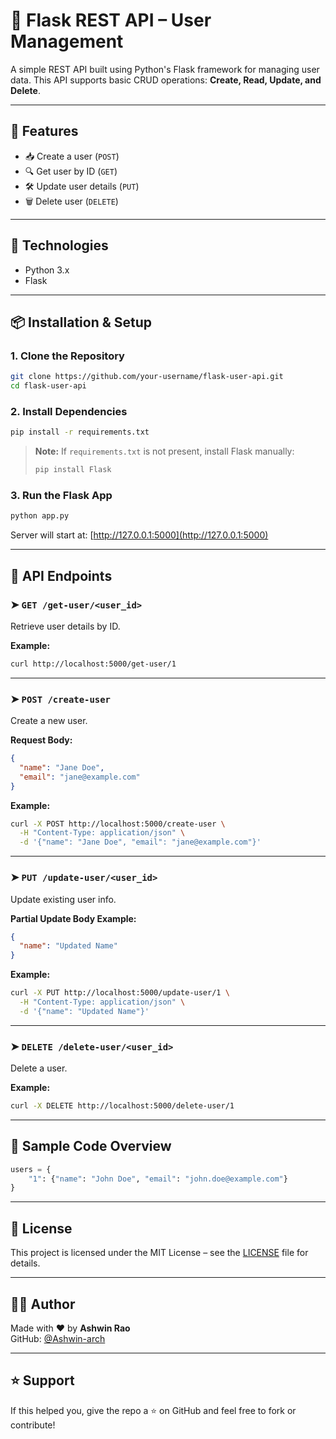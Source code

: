 # 🧩 Flask REST API – User Management

A simple REST API built using Python's Flask framework for managing user data. This API supports basic CRUD operations: **Create, Read, Update, and Delete**.

---

## 🚀 Features

- 📥 Create a user (`POST`)
- 🔍 Get user by ID (`GET`)
- 🛠️ Update user details (`PUT`)
- 🗑️ Delete user (`DELETE`)

---

## 🧰 Technologies

- Python 3.x
- Flask

---

## 📦 Installation & Setup

### 1. Clone the Repository

```bash
git clone https://github.com/your-username/flask-user-api.git
cd flask-user-api
```

### 2. Install Dependencies

```bash
pip install -r requirements.txt
```

> **Note:** If `requirements.txt` is not present, install Flask manually:
> ```bash
> pip install Flask
> ```

### 3. Run the Flask App

```bash
python app.py
```

Server will start at: [http://127.0.0.1:5000](http://127.0.0.1:5000)

---

## 🔗 API Endpoints

### ➤ `GET /get-user/<user_id>`

Retrieve user details by ID.

**Example:**
```bash
curl http://localhost:5000/get-user/1
```

---

### ➤ `POST /create-user`

Create a new user.

**Request Body:**
```json
{
  "name": "Jane Doe",
  "email": "jane@example.com"
}
```

**Example:**
```bash
curl -X POST http://localhost:5000/create-user \
  -H "Content-Type: application/json" \
  -d '{"name": "Jane Doe", "email": "jane@example.com"}'
```

---

### ➤ `PUT /update-user/<user_id>`

Update existing user info.

**Partial Update Body Example:**
```json
{
  "name": "Updated Name"
}
```

**Example:**
```bash
curl -X PUT http://localhost:5000/update-user/1 \
  -H "Content-Type: application/json" \
  -d '{"name": "Updated Name"}'
```

---

### ➤ `DELETE /delete-user/<user_id>`

Delete a user.

**Example:**
```bash
curl -X DELETE http://localhost:5000/delete-user/1
```

---

## 📁 Sample Code Overview

```python
users = {
    "1": {"name": "John Doe", "email": "john.doe@example.com"}
}
```

---

## 📜 License

This project is licensed under the MIT License – see the [LICENSE](LICENSE) file for details.

---

## 👨‍💻 Author

Made with ❤️ by **Ashwin Rao**  
GitHub: [@Ashwin-arch](https://github.com/Ashwin-arch)

---

## ⭐️ Support

If this helped you, give the repo a ⭐ on GitHub and feel free to fork or contribute!
